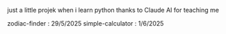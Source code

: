 just a little projek when i learn python
thanks to Claude AI for teaching me 


zodiac-finder : 29/5/2025
simple-calculator : 1/6/2025
